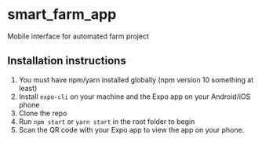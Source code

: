 # smart_farm_app
Mobile interface for automated farm project

## Installation instructions

1. You must have npm/yarn installed globally (npm version 10 something at least)
2. Install `expo-cli` on your machine and the Expo app on your Android/iOS phone
3. Clone the repo
4. Run `npm start` or `yarn start` in the root folder to begin
5. Scan the QR code with your Expo app to view the app on your phone.
